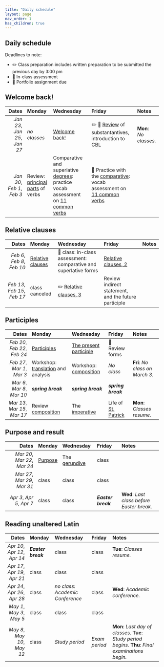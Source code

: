 ```yaml
---
title: "Daily schedule"
layout: page
nav_order: 1
has_children: true
---
```


## Daily schedule

Deadlines to note:


- ✏️ Class preparation includes written preparation to be submitted the previous day by 3:00 pm
- 🔬 In-class assessment
- 📜  Portfolio assignment due





## Welcome back!

| Dates | Monday | Wednesday | Friday | Notes |
| ---: | :--- | :--- | :--- | :--- |
| *Jan 23*, *Jan 25*, *Jan 27* | *no classes* | [Welcome back!](../assignments/welcomeback/)  | ✏️ 🔬 [Review](../assignments/review1/) of substantantives, introduction to CBL | **Mon**: *No classes.* |
| *Jan 30*, *Feb 1*, *Feb 3* | Review: [principal parts](../assignments/verbs/) of verbs |  Comparative and superlative [degrees](../assignments/degrees/): practice vocab assessment on [11 common verbs](https://neelsmith.github.io/latin102/review/verbs1/) | 🔬 Practice with the [comparative](../assignments/comparative/): vocab assessment on [11 common verbs](https://neelsmith.github.io/latin102/review/verbs1/) |  |

## Relative clauses

| Dates | Monday | Wednesday | Friday | Notes |
| ---: | :--- | :--- | :--- | :--- |
| *Feb 6*, *Feb 8*, *Feb 10* | [Relative clauses](../assignments/relative/) | 🔬 class: in-class assessment: comparative and superlative forms | [Relative clauses, 2](../assignments/relative2/) |  |
| *Feb 13*, *Feb 15*, *Feb 17* | class canceled | ✏️ [Relative clauses, 3](../assignments/relative3/) | Review indirect statement, and the future participle |  |

## Participles

| Dates | Monday | Wednesday | Friday | Notes |
| ---: | :--- | :--- | :--- | :--- |
| *Feb 20*, *Feb 22*, *Feb 24* | [Participles](../assignments/participles1/) | [The present participle](../assignments/presentparticiple/) | 🔬 Review forms |  |
| *Feb 27*, *Mar 1*, *Mar 3* | Workshop: [translation](../assignments/translation1/) and analysis | Workshop: [composition](../assignments/composition1/) | *No class* | **Fri**: *No class on March 3.* |
| *Mar 6*, *Mar 8*, *Mar 10* | ***spring break*** | ***spring break*** | ***spring break*** |  |
| *Mar 13*, *Mar 15*, *Mar 17* | Review [composition](../assignments/composition1/) | The [imperative](../assignments/imperative/) | Life of [St. Patrick](../assignments/patrick/) | **Mon**: *Classes resume.* |

## Purpose and result

| Dates | Monday | Wednesday | Friday | Notes |
| ---: | :--- | :--- | :--- | :--- |
| *Mar 20*, *Mar 22*, *Mar 24* | [Purpose](../assignments/purpose/) | The [gerundive](../assigments/gerundive/) | class |  |
| *Mar 27*, *Mar 29*, *Mar 31* | class | class | class |  |
| *Apr 3*, *Apr 5*, *Apr 7* | class | class | ***Easter break*** | **Wed**: *Last class before Easter break.* |

## Reading unaltered Latin

| Dates | Monday | Wednesday | Friday | Notes |
| ---: | :--- | :--- | :--- | :--- |
| *Apr 10*, *Apr 12*, *Apr 14* | ***Easter break*** | class | class | **Tue**: *Classes resume.* |
| *Apr 17*, *Apr 19*, *Apr 21* | class | class | class |  |
| *Apr 24*, *Apr 26*, *Apr 28* | class | *no class: Academic Conference* | class | **Wed**: *Academic conference.* |
| *May 1*, *May 3*, *May 5* | class | class | class |  |
| *May 8*, *May 10*, *May 12* | class | *Study period* | *Exam period* | **Mon**: *Last day of classes.* **Tue**: *Study period begins.* **Thu**: *Final examinations begin.* |